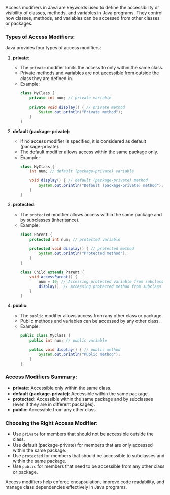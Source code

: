 Access modifiers in Java are keywords used to define the accessibility or visibility of classes, methods, and variables in Java programs. They control how classes, methods, and variables can be accessed from other classes or packages.

### Types of Access Modifiers:

Java provides four types of access modifiers:

1. **private**:
   - The `private` modifier limits the access to only within the same class.
   - Private methods and variables are not accessible from outside the class they are defined in.
   - Example:
     ```java
     class MyClass {
         private int num; // private variable

         private void display() { // private method
             System.out.println("Private method");
         }
     }
     ```

2. **default (package-private)**:
   - If no access modifier is specified, it is considered as default (package-private).
   - The default modifier allows access within the same package only.
   - Example:
     ```java
     class MyClass {
         int num; // default (package-private) variable

         void display() { // default (package-private) method
             System.out.println("Default (package-private) method");
         }
     }
     ```

3. **protected**:
   - The `protected` modifier allows access within the same package and by subclasses (inheritance).
   - Example:
     ```java
     class Parent {
         protected int num; // protected variable
         
         protected void display() { // protected method
             System.out.println("Protected method");
         }
     }

     class Child extends Parent {
         void accessParent() {
             num = 10; // Accessing protected variable from subclass
             display(); // Accessing protected method from subclass
         }
     }
     ```

4. **public**:
   - The `public` modifier allows access from any other class or package.
   - Public methods and variables can be accessed by any other class.
   - Example:
     ```java
     public class MyClass {
         public int num; // public variable

         public void display() { // public method
             System.out.println("Public method");
         }
     }
     ```

### Access Modifiers Summary:

- **private**: Accessible only within the same class.
- **default (package-private)**: Accessible within the same package.
- **protected**: Accessible within the same package and by subclasses (even if they are in different packages).
- **public**: Accessible from any other class.

### Choosing the Right Access Modifier:

- Use `private` for members that should not be accessible outside the class.
- Use default (package-private) for members that are only accessed within the same package.
- Use `protected` for members that should be accessible to subclasses and within the same package.
- Use `public` for members that need to be accessible from any other class or package.

Access modifiers help enforce encapsulation, improve code readability, and manage class dependencies effectively in Java programs.